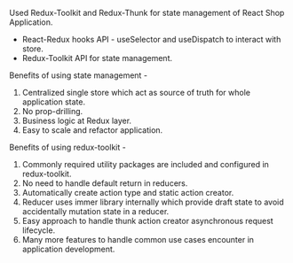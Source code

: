 Used Redux-Toolkit and Redux-Thunk for state management of React Shop Application.
- React-Redux hooks API - useSelector and useDispatch to interact with store.
- Redux-Toolkit API for state management.

Benefits of using state management - 
1. Centralized single store which act as source of truth for whole application state.
2. No prop-drilling.
3. Business logic at Redux layer. 
4. Easy to scale and refactor application.

Benefits of using redux-toolkit -
1. Commonly required utility packages are included and configured in redux-toolkit.
2. No need to handle default return in reducers.
3. Automatically create action type and static action creator.  
4. Reducer uses immer library internally which provide draft state to avoid accidentally mutation state in a reducer.
5. Easy approach to handle thunk action creator asynchronous request lifecycle.
6. Many more features to handle common use cases encounter in application development.
